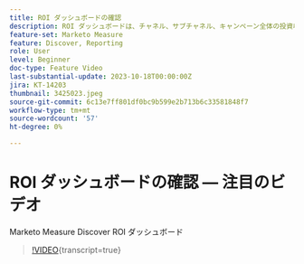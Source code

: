 ```yaml
---
title: ROI ダッシュボードの確認
description: ROI ダッシュボードは、チャネル、サブチャネル、キャンペーン全体の投資収益率の詳細なビューをマーケターに提供します。 また、コストと売上高のパターンを細かく分類し、リードあたりのコスト、取引、商談などの指標に注目して、マーケティング属性を包括的に把握します。
feature-set: Marketo Measure
feature: Discover, Reporting
role: User
level: Beginner
doc-type: Feature Video
last-substantial-update: 2023-10-18T00:00:00Z
jira: KT-14203
thumbnail: 3425023.jpeg
source-git-commit: 6c13e7ff801df0bc9b599e2b713b6c33581848f7
workflow-type: tm+mt
source-wordcount: '57'
ht-degree: 0%

---
```



# ROI ダッシュボードの確認 — 注目のビデオ

Marketo Measure Discover ROI ダッシュボード

>[!VIDEO](https://video.tv.adobe.com/v/3425023/?learn=on){transcript=true}
